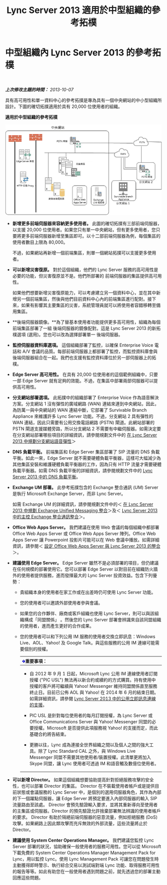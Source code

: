 ﻿---
title: Lync Server 2013 適用於中型組織的參考拓樸
TOCTitle: 適用於中型組織的參考拓樸
ms:assetid: 446b0914-2198-445e-ab6e-94802acebd5c
ms:mtpsurl: https://technet.microsoft.com/zh-tw/library/Gg425939(v=OCS.15)
ms:contentKeyID: 49290760
ms.date: 08/10/2015
mtps_version: v=OCS.15
ms.translationtype: HT
---

# 中型組織內 Lync Server 2013 的參考拓樸

 

_**上次修改主題的時間：** 2013-10-07_

具有高可用性和單一資料中心的參考拓撲是專為具有一個中央網站的中小型組織所設計。下圖的確切拓撲適用於具有 20,000 位使用者的組織。

**適用於中型組織的參考拓樸**

![單一資料中心圖表的參考拓撲](images/Gg425939.12b574fd-0b14-4563-a88c-3c8b0809bb90(OCS.15).jpg "單一資料中心圖表的參考拓撲")

  - **新增更多前端伺服器來容納更多使用者。** 此圖的確切拓撲有三部前端伺服器，以支援 20,000 位使用者。如果您只有單一中央網站，但有更多使用者，您只要將更多前端伺服器新增至集區即可。以十二部前端伺服器為例，每個集區的使用者數目上限為 80,000。
    
    不過，如果網站再新增一個前端集區，則單一個網站拓撲可以支援更多使用者。

  - **可以新增災害復原。** 對於這個組織，他們的 Lync Server 服務的高可用性是必要的功能，但災害復原並不是。他們所部署的 前端伺服器的集區提供高可用性。
    
    如果他們想要新增災害復原能力，可以考慮建立另一個資料中心，並在其中新增另一個前端集區，然後與他們目前資料中心內的前端集區進行配對。接下來，如果有影響其主要集區的災害，系統管理員就可以將使用者容錯移轉至備用集區。

  - **後端伺服器鏡像。**為了替基本使用者功能提供更多高可用性，組織為每個 前端集區部署了一組 後端伺服器的鏡像配對。這是 Lync Server 2013 的新拓樸選項 (選用)。您也可以改為選擇部署單一 後端伺服器。

  - **監控伺服器資料庫選項。** 這個組織部署了監控，以確保 Enterprise Voice 電話和 A/V 會議的品質。每部前端伺服器上都部署了監控，而監控資料庫會與後端伺服器組合在一起。我們也支援有監控資料庫位於另一部伺服器上的拓樸。

  - **Edge Server 高可用性。** 在具有 20,000 位使用者的這個範例組織中，只要一部 Edge Server 就有足夠的效能。不過，在集區中部署兩部伺服器可以提供高可用性。

  - **分支網站部署選項。** 此拓撲中的組織部署了 Enterprise Voice 作為語音解決方案。分支網站 1 沒有彈性的廣域網路 (WAN) 連結來連到中央網站，因此，為防萬一與中央網站的 WAN 連結中斷，它部署了 Survivable Branch Appliance 來維護許多 Lync Server 功能。不過，分支網站 2 具有彈性的 WAN 連結，因此只需要有公用交換電話網路 (PSTN) 閘道。此網站部署的 PSTN 閘道支援媒體旁路，所以分支網站 2 不需要有中繼伺服器。如需決定要在分支網站部署哪些項目的詳細資訊，請參閱規劃文件中的 [在 Lync Server 2013 中規劃分支網站語音彈性](lync-server-2013-planning-for-branch-site-voice-resiliency.md)＞

  - **DNS 負載平衡。** 前端集區和 Edge Server 集區部署了 SIP 流量的 DNS 負載平衡。如此一來，Edge Server 就不需要硬體負載平衡器，這樣可大幅減少為其他集區安裝和維護硬體負載平衡器的工作，因為只有 HTTP 流量才需要硬體負載平衡器。如需 DNS 負載平衡的詳細資訊，請參閱規劃文件中的 [Lync Server 2013 中的 DNS 負載平衡](lync-server-2013-dns-load-balancing.md)。

  - **Exchange UM 部署。** 此參考拓撲包含的 Exchange 整合通訊 (UM) Server 是執行 Microsoft Exchange Server，而非 Lync Server。
    
    如需 Exchange UM 的詳細資訊，請參閱規劃文件中的＜ [在 Lync Server 2013 中規劃 Exchange Unified Messaging 整合](lync-server-2013-planning-for-exchange-unified-messaging-integration.md)＞及＜ [Lync Server 2013 中的主控 Exchange 整合通訊整合](lync-server-2013-hosted-exchange-unified-messaging-integration.md)＞。

  - **Office Web Apps Server。** 我們建議在使用 Web 會議的每個組織中都部署 Office Web Apps Server 或 Office Web Apps Server 陣列。Office Web Apps Server 讓 Powerpoint 投影片可能可以在 Web 會議中播放。如需詳細資訊，請參閱＜ [設定 Office Web Apps Server 與 Lync Server 2013 的整合](lync-server-2013-enabling-office-web-apps-server-and-lync-server-2013.md)＞。

  - **建議使用 Edge Server。** Edge Server 雖然不是必須部署的項目，但仍建議在任何規模的部署使用它。您可以部署 Edge Server 以對目前在組織防火牆外的使用者提供服務，進而發揮最大的 Lync Server 投資效益。包含下列優勢：
    
      - 貴組織本身的使用者在家工作或在出差時仍可使用 Lync Server 功能。
    
      - 您的使用者可以邀請外部使用者參與會議。
    
      - 如果您的合作夥伴、廠商或客戶組織也使用 Lync Server，則可以與該組織構成「同盟關係」 。然後您的 Lync Server 部署會辨識來自該同盟組織的使用者，進而產生更好的合作成果。
    
      - 您的使用者可以和下列公用 IM 服務的使用者交換立即訊息：Windows Live、AOL、Yahoo\! 及 Google Talk。與這些服務的公用 IM 連線可能需要個別的授權。
        
        <table>
        <colgroup>
        <col style="width: 100%" />
        </colgroup>
        <thead>
        <tr class="header">
        <th><img src="images/Gg412908.important(OCS.15).gif" title="important" alt="important" />重要事項：</th>
        </tr>
        </thead>
        <tbody>
        <tr class="odd">
        <td><ul>
        <li><p>自 2012 年 9 月 1 日起，Microsoft Lync 公用 IM 連線使用者訂閱授權 (&quot;PIC USL&quot;) 無法再以新合約或續約的方式購買。持有使用中授權的客戶將可繼續與 Yahoo! Messenger 維持同盟關係直至服務終止日。目前已公佈 AOL 與 Yahoo! 在 2014 年 6 月的結束日期。如需詳細資訊，請參閱 <a href="lync-server-2013-support-for-public-instant-messenger-connectivity.md">Lync Server 2013 中的公用立即訊息連線的支援</a>。</p></li>
        <li><p>PIC USL 是針對每位使用者的每月訂閱授權，為 Lync Server 或 Office Communications Server 與 Yahoo! Messenger 同盟的必要授權。Microsoft 是否提供此項服務視 Yahoo! 的支援而定，而此基礎合約將告結束。</p></li>
        <li><p>更勝以往，Lync 成為連接全世界組織之間以及個人之間的強大工具。除了 Lync Standard CAL 之外，與 Windows Live Messenger 同盟不需要其他使用者/裝置授權。此清單更將加入 Skype 同盟，讓 Lync 使用者可透過 IM 和語音觸及數億位使用者。</p></li>
        </ul></td>
        </tr>
        </tbody>
        </table>


  - **可以新增 Director。** 如果這個組織想要協助提高針對拒絕服務攻擊的安全性，也可以部署 Director 的集區。 Director 在不裝載使用者帳戶或是提供目前狀態或會議服務的 Lync Server 中，是個別的選用伺服器角色，其作為內部的下一個躍點伺服器，讓 Edge Server 將預定要進入內部伺服器的輸入 SIP 流量路由至該處。 Director 會預先驗證輸入要求，並將其重新導向至使用者的主集區或伺服器。Director 的預先驗證允許捨棄部署無法辨識的使用者帳戶的要求。 Director 有助於隔絕前端伺服器的惡意流量，例如拒絕服務 (DoS) 攻擊。如果網路上因此類攻擊而充斥無效的外部流量，這些流量將止於 Director。

  - **建議使用 System Center Operations Manager。** 我們建議您監控 Lync Server 部署的狀況，協助確保一般使用者的服務可用性。您可以從 Microsoft 下載免費的 System Center Operations Manager Management Pack for Lync，用以監控 Lync。使用 Lync Management Pack 可讓您在問題發生時主動獲得即時警示、執行綜合交易以測試端對端 Lync 功能、取得服務可用性的報告等等。如此有助您在一般使用者遇到問題之前，就先透過您的部署主動回應這些問題。

